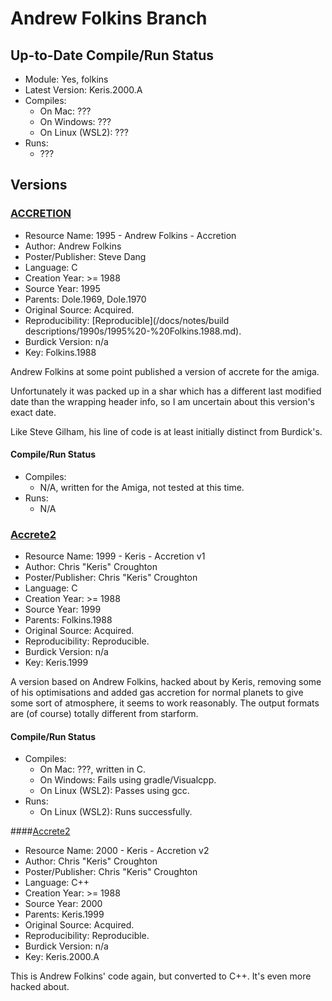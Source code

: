 # Andrew Folkins Branch

## Up-to-Date Compile/Run Status

- Module: Yes, folkins
- Latest Version: Keris.2000.A
- Compiles:
    - On Mac: ???
    - On Windows: ???
    - On Linux (WSL2): ???
- Runs:
    - ???

## Versions

### [ACCRETION](http://reocities.com/CapeCanaveral/8191/usml.html)
- Resource Name: 1995 - Andrew Folkins - Accretion
- Author: Andrew Folkins
- Poster/Publisher: Steve Dang
- Language: C
- Creation Year: >= 1988
- Source Year: 1995
- Parents: Dole.1969, Dole.1970
- Original Source: Acquired.
- Reproducibility: [Reproducible](/docs/notes/build descriptions/1990s/1995%20-%20Folkins.1988.md).
- Burdick Version: n/a
- Key: Folkins.1988

Andrew Folkins at some point published a version of accrete for the amiga.

Unfortunately it was packed up in a shar which has a different last modified date than the wrapping header info, so I am 
uncertain about this version's exact date.

Like Steve Gilham, his line of code is at least initially distinct from Burdick's.

#### Compile/Run Status
- Compiles:
  - N/A, written for the Amiga, not tested at this time.
- Runs:
  - N/A

### [Accrete2](https://web.archive.org/web/20040905132355/http://firedrake.org/keris/stars/index.html)
- Resource Name: 1999 - Keris - Accretion v1
- Author: Chris "Keris" Croughton
- Poster/Publisher: Chris "Keris" Croughton
- Language: C
- Creation Year: >= 1988
- Source Year: 1999
- Parents: Folkins.1988
- Original Source: Acquired.
- Reproducibility: Reproducible.
- Burdick Version: n/a
- Key: Keris.1999

A version based on Andrew Folkins, hacked about by Keris, removing some of his optimisations and added gas accretion for 
normal planets to give some sort of atmosphere, it seems to work reasonably. The output formats are (of course) totally 
different from starform. 

#### Compile/Run Status
- Compiles:
  - On Mac: ???, written in C.
  - On Windows: Fails using gradle/Visualcpp.
  - On Linux (WSL2): Passes using gcc.
- Runs:
  - On Linux (WSL2): Runs successfully.

####[Accrete2](https://web.archive.org/web/20040905132355/http://firedrake.org/keris/stars/index.html)
- Resource Name: 2000 - Keris - Accretion v2
- Author: Chris "Keris" Croughton
- Poster/Publisher: Chris "Keris" Croughton
- Language: C++
- Creation Year: >= 1988
- Source Year: 2000
- Parents: Keris.1999
- Original Source: Acquired.
- Reproducibility: Reproducible.
- Burdick Version: n/a
- Key: Keris.2000.A

This is Andrew Folkins' code again, but converted to C++. It's even more hacked about.
